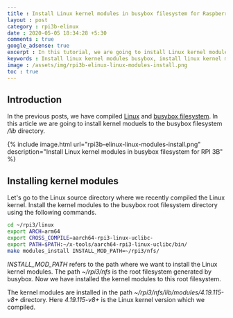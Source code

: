 ```yaml
---
title : Install Linux kernel modules in busybox filesystem for Raspberry Pi 3 Model B
layout : post
category : rpi3b-elinux
date : 2020-05-05 18:34:28 +5:30
comments : true
google_adsense: true
excerpt : In this tutorial, we are going to install Linux kernel modules in the busybox filesystem /lib directory.
keywords : Install linux kernel modules busybox, install linux kernel modules, Raspberry pi 3 install linux kernel modules.
image : /assets/img/rpi3b-elinux-linux-modules-install.png
toc : true
---
```

## Introduction
In the previous posts, we have compiled [Linux](/rpi3b-elinux/embedded-linux-rpi3-050-linux.html) and [busybox filesystem](/rpi3b-elinux/embedded-linux-rpi3-060-busybox.html). In this article we are going to install kernel moduels to the busybox filesystem */lib* directory.

{% include image.html url="rpi3b-elinux-linux-modules-install.png" description="Install Linux kernel modules in busybox filesystem for RPI 3B" %}

## Installing kernel modules
Let's go to the Linux source directory where we recently compiled the Linux kernel. Install the kernel modules to the busybox root filesystem directory using the following commands.
```bash
cd ~/rpi3/linux
export ARCH=arm64
export CROSS_COMPILE=aarch64-rpi3-linux-uclibc-
export PATH=$PATH:~/x-tools/aarch64-rpi3-linux-uclibc/bin/
make modules_install INSTALL_MOD_PATH=~/rpi3/nfs/
```
*INSTALL_MOD_PATH* refers to the path where we want to install the Linux kernel modules. The path *~/rpi3/nfs* is the root filesystem generated by busybox. Now we have installed the kernel modules to this root filesystem.

The kernel modules are installed in the path *~/rpi3/nfs/lib/modules/4.19.115-v8+* directory. Here *4.19.115-v8+* is the Linux kernel version which we compiled.
